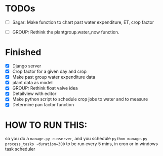 # TODOs  
- [ ] Sagar: Make function to chart past water expenditure, ET, crop factor  
- [ ] GROUP: Rethink the plantgroup.water_now function.  



# Finished
- [X] Django server
- [X] Crop factor for a given day and crop
- [X] Make past group water expenditure data  
- [X] plant data as model  
- [X] GROUP: Rethink float valve idea   
- [X] Detailview with editor  
- [X] Make python script to schedule crop jobs to water and to measure 
- [X]  Determine pan factor function   

# HOW TO RUN THIS:
so you do a `manage.py runserver`, and you schedule `python manage.py process_tasks -duration=300` to be run every 5 mins, in cron or in windows task scheduler